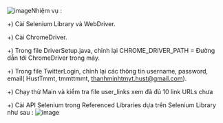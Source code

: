 ![image](https://github.com/user-attachments/assets/2aff8c64-4a39-4eeb-8870-9bf71b9bb0e1)Nhiệm vụ :

+) Cài Selenium Library và WebDriver.

+) Cài ChromeDriver.

+) Trong file DriverSetup.java, chỉnh lại CHROME_DRIVER_PATH = Đường dẫn tới ChromeDriver trong máy.

+) Trong file TwitterLogin, chỉnh lại các thông tin username, password, email( HustTmmt, tmmttmmt, thanhminhtmyt.hust@gmail.com).

+) Chạy thử Main và kiểm tra file user_links xem đã đủ 10 link URLs chưa 

+) Cài API Selenium trong Referenced Libraries dựa trên Selenium Library như sau : 
![image](https://github.com/user-attachments/assets/46408b9e-0769-4fa9-9baa-7ecc8bae81e5)
